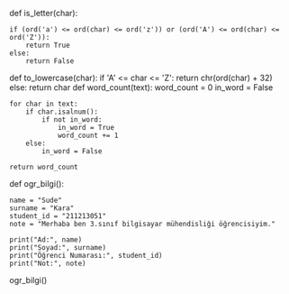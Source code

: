 

def is_letter(char):

    if (ord('a') <= ord(char) <= ord('z')) or (ord('A') <= ord(char) <= ord('Z')):
        return True
    else:
        return False

def to_lowercase(char):
    if 'A' <= char <= 'Z':
        return chr(ord(char) + 32)  
    else:
        return char
def word_count(text):
    word_count = 0
    in_word = False

    for char in text:
        if char.isalnum(): 
            if not in_word:
                in_word = True
                word_count += 1
        else:  
            in_word = False

    return word_count

def ogr_bilgi():
 
    name = "Sude"
    surname = "Kara"
    student_id = "211213051"
    note = "Merhaba ben 3.sınıf bilgisayar mühendisliği öğrencisiyim."

    print("Ad:", name)
    print("Soyad:", surname)
    print("Öğrenci Numarası:", student_id)
    print("Not:", note)

ogr_bilgi()

